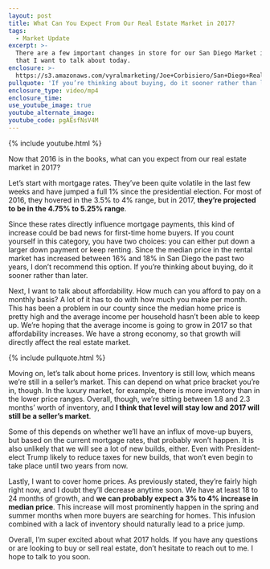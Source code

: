 ```yaml
---
layout: post
title: What Can You Expect From Our Real Estate Market in 2017?
tags:
  - Market Update
excerpt: >-
  There are a few important changes in store for our San Diego Market in 2017
  that I want to talk about today.
enclosure: >-
  https://s3.amazonaws.com/vyralmarketing/Joe+Corbisiero/San+Diego+Real+Estate+2017+Market+Prediction.mp4
pullquote: 'If you’re thinking about buying, do it sooner rather than later.'
enclosure_type: video/mp4
enclosure_time:
use_youtube_image: true
youtube_alternate_image:
youtube_code: pgAEsfNsV4M
---
```


{% include youtube.html %}

Now that 2016 is in the books, what can you expect from our real estate market in 2017?

Let’s start with mortgage rates. They’ve been quite volatile in the last few weeks and have jumped a full 1% since the presidential election. For most of 2016, they hovered in the 3.5% to 4% range, but in 2017, **they’re projected to be in the 4.75% to 5.25% range**.&nbsp;

Since these rates directly influence mortgage payments, this kind of increase could be bad news for first-time home buyers. If you count yourself in this category, you have two choices: you can either put down a larger down payment or keep renting. Since the median price in the rental market has increased between 16% and 18% in San Diego the past two years, I don’t recommend this option. If you’re thinking about buying, do it sooner rather than later.

Next, I want to talk about affordability. How much can you afford to pay on a monthly basis? A lot of it has to do with how much you make per month. This has been a problem in our county since the median home price is pretty high and the average income per household hasn’t been able to keep up. We’re hoping that the average income is going to grow in 2017 so that affordability increases. We have a strong economy, so that growth will directly affect the real estate market.

{% include pullquote.html %}

Moving on, let’s talk about home prices. Inventory is still low, which means we’re still in a seller’s market. This can depend on what price bracket you’re in, though. In the luxury market, for example, there is more inventory than in the lower price ranges. Overall, though, we’re sitting between 1.8 and 2.3 months’ worth of inventory, and **I think that level will stay low and 2017 will still be a seller’s market**.&nbsp;

Some of this depends on whether we’ll have an influx of move-up buyers, but based on the current mortgage rates, that probably won’t happen. It is also unlikely that we will see a lot of new builds, either. Even with President-elect Trump likely to reduce taxes for new builds, that won’t even begin to take place until two years from now.&nbsp;

Lastly, I want to cover home prices. As previously stated, they’re fairly high right now, and I doubt they’ll decrease anytime soon. We have at least 18 to 24 months of growth, and **we can probably expect a 3% to 4% increase in median price**. This increase will most prominently happen in the spring and summer months when more buyers are searching for homes. This infusion combined with a lack of inventory should naturally lead to a price jump.&nbsp;

Overall, I’m super excited about what 2017 holds. If you have any questions or are looking to buy or sell real estate, don’t hesitate to reach out to me. I hope to talk to you soon.